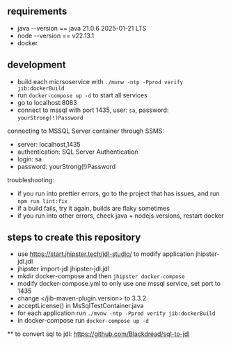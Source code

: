 

## requirements

- java --version == java 21.0.6 2025-01-21 LTS
- node --version == v22.13.1
- docker


## development

- build each micrsoservice with `./mvnw -ntp -Pprod verify jib:dockerBuild`
- run `docker-compose up -d` to start all services
- go to localhost:8083
- connect to mssql with port 1435, user: `sa`, password: `yourStrong(!)Password`

connecting to MSSQL Server container through SSMS:

- server: localhost,1435
- authentication: SQL Server Authentication 
- login: sa
- password: yourStrong(!)Password

troubleshooting:

- if you run into prettier errors, go to the project that has issues, and run `npm run lint:fix`
- if a build fails, try it again, builds are flaky sometimes
- if you run into other errors, check java + nodejs versions, restart docker


## steps to create this repository

- use https://start.jhipster.tech/jdl-studio/ to modify application jhipster-jdl.jdl
- jhipster import-jdl jhipster-jdl.jdl
- mkdir docker-compose and then `jhipster docker-compose`
- modify docker-compose.yml to only use one mssql service, set port to 1435
- change </jib-maven-plugin.version> to 3.3.2
- acceptLicense() in MsSqlTestContainer.java
- for each application run `./mvnw -ntp -Pprod verify jib:dockerBuild`
- in docker-compose run `docker-compose up -d`



** to convert sql to jdl: https://github.com/Blackdread/sql-to-jdl